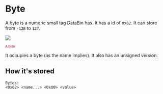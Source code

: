 # Byte
A byte is a numeric small tag DataBin has. It has a id of `0x02`. It can store from `-128` to `127`.

<Image src="ByteIcon"/><br/>

<sub><sup><span style="color:#9b001f;">A byte</span></sup></sub>

It occupies a byte (as the name implies).
It also has an <Link href=".DataBin.Tags.Standard.UByte">unsigned</Link> version.

## How it's stored
```
Bytes:
<0x02> <name...> <0x00> <value>
```